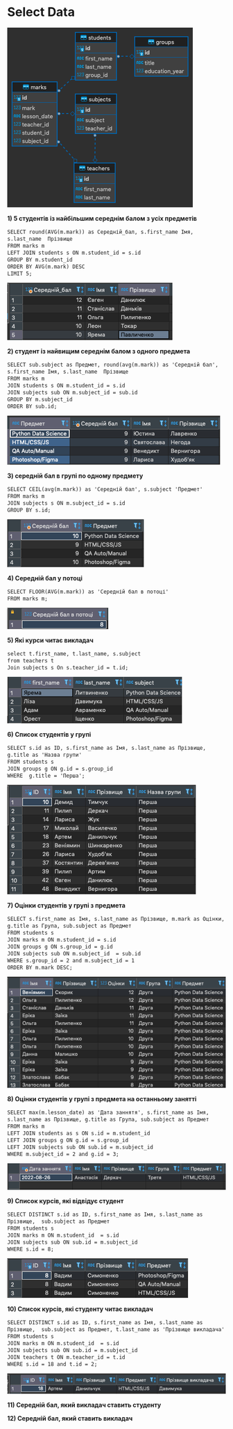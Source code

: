# Select Data 

![result 05](img/hw_db.png)

**1) 5 студентів із найбільшим середнім балом з усіх предметів**
```
SELECT round(AVG(m.mark)) as Середній_бал, s.first_name Імя, s.last_name  Прізвище
FROM marks m
LEFT JOIN students s ON m.student_id = s.id
GROUP BY m.student_id
ORDER BY AVG(m.mark) DESC
LIMIT 5;
```
![result 01](img/01.png)

**2) студент із найвищим середнім балом з одного предмета**
```
SELECT sub.subject as Предмет, round(avg(m.mark)) as 'Середній бал', s.first_name Імя, s.last_name  Прізвище
FROM marks m
JOIN students s ON m.student_id = s.id
JOIN subjects sub ON m.subject_id = sub.id 
GROUP BY m.subject_id 
ORDER BY sub.id;
```
![result 01](img/02.png)

**3) середній бал в групі по одному предмету**
```
SELECT CEIL(avg(m.mark)) as 'Середній бал', s.subject 'Предмет' 
FROM marks m
JOIN subjects s ON m.subject_id = s.id 
GROUP BY s.id;
```
![result 01](img/03.png)

**4) Середній бал у потоці**
```
SELECT FLOOR(AVG(m.mark)) as 'Середній бал в потоці'
FROM marks m;
```
![result 01](img/04.png)

**5) Які курси читає викладач**
```
select t.first_name, t.last_name, s.subject
from teachers t
Join subjects s On s.teacher_id = t.id;
```
![result 05](img/05.png)

**6) Список студентів у групі**
```
SELECT s.id as ID, s.first_name as Імя, s.last_name as Прізвище, g.title as 'Назва групи'
FROM students s 
JOIN groups g ON g.id = s.group_id 
WHERE  g.title = 'Перша';
```
![result 05](img/06.png)

**7) Оцінки студентів у групі з предмета**
```
SELECT s.first_name as Імя, s.last_name as Прізвище, m.mark as Оцінки, g.title as Група, sub.subject as Предмет
FROM students s
JOIN marks m ON m.student_id = s.id 
JOIN groups g ON s.group_id = g.id 
JOIN subjects sub ON m.subject_id  = sub.id 
WHERE s.group_id = 2 and m.subject_id = 1
ORDER BY m.mark DESC;
```
![result 05](img/07.png)

**8) Оцінки студентів у групі з предмета на останньому занятті**
```
SELECT max(m.lesson_date) as 'Дата заннятя', s.first_name as Імя, s.last_name as Прізвище, g.title as Група, sub.subject as Предмет
FROM marks m
LEFT JOIN students as s ON s.id = m.student_id
LEFT JOIN groups g ON g.id = s.group_id 
LEFT JOIN subjects sub ON sub.id = m.subject_id 
WHERE m.subject_id = 2 and g.id = 3;
```
![result 05](img/08.png)

**9) Список курсів, які відвідує студент**
```
SELECT DISTINCT s.id as ID, s.first_name as Імя, s.last_name as Прізвище,  sub.subject as Предмет
FROM students s 
JOIN marks m ON m.student_id  = s.id 
JOIN subjects sub ON sub.id = m.subject_id 
WHERE s.id = 8;
```
![result 05](img/09.png)

**10) Список курсів, які студенту читає викладач**
```
SELECT DISTINCT s.id as ID, s.first_name as Імя, s.last_name as Прізвище,  sub.subject as Предмет, t.last_name as 'Прізвище викладачa'
FROM students s 
JOIN marks m ON m.student_id  = s.id 
JOIN subjects sub ON sub.id = m.subject_id 
JOIN teachers t ON m.teacher_id = t.id 
WHERE s.id = 18 and t.id = 2;
```
![result 05](img/10.png)

**11) Середній бал, який викладач ставить студенту**

**12) Середній бал, який ставить викладач**
